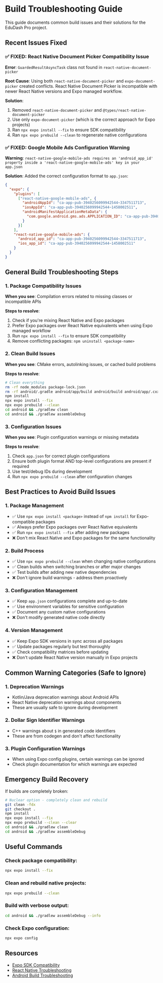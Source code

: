 # Build Troubleshooting Guide

This guide documents common build issues and their solutions for the EduDash Pro project.

## Recent Issues Fixed

### ✅ FIXED: React Native Document Picker Compatibility Issue

**Error**: `GuardedResultAsyncTask` class not found in `react-native-document-picker`

**Root Cause**: Using both `react-native-document-picker` and `expo-document-picker` created conflicts. React Native Document Picker is incompatible with newer React Native versions and Expo managed workflow.

**Solution**:
1. Removed `react-native-document-picker` and `@types/react-native-document-picker`
2. Use only `expo-document-picker` (which is the correct approach for Expo projects)
3. Ran `npx expo install --fix` to ensure SDK compatibility
4. Ran `npx expo prebuild --clean` to regenerate native configurations

### ✅ FIXED: Google Mobile Ads Configuration Warning

**Warning**: `react-native-google-mobile-ads requires an 'android_app_id' property inside a 'react-native-google-mobile-ads' key in your app.json`

**Solution**: Added the correct configuration format to `app.json`:
```json
{
  "expo": {
    "plugins": [
      ["react-native-google-mobile-ads", {
        "androidAppId": "ca-app-pub-3940256099942544~3347511713",
        "iosAppId": "ca-app-pub-3940256099942544~1458002511",
        "androidManifestApplicationMetaData": {
          "com.google.android.gms.ads.APPLICATION_ID": "ca-app-pub-3940256099942544~3347511713"
        }
      }]
    ],
    "react-native-google-mobile-ads": {
      "android_app_id": "ca-app-pub-3940256099942544~3347511713",
      "ios_app_id": "ca-app-pub-3940256099942544~1458002511"
    }
  }
}
```

## General Build Troubleshooting Steps

### 1. Package Compatibility Issues

**When you see**: Compilation errors related to missing classes or incompatible APIs

**Steps to resolve**:
1. Check if you're mixing React Native and Expo packages
2. Prefer Expo packages over React Native equivalents when using Expo managed workflow
3. Run `npx expo install --fix` to ensure SDK compatibility
4. Remove conflicting packages: `npm uninstall <package-name>`

### 2. Clean Build Issues

**When you see**: CMake errors, autolinking issues, or cached build problems

**Steps to resolve**:
```bash
# Clean everything
rm -rf node_modules package-lock.json
rm -rf android/.gradle android/app/build android/build android/app/.cxx
npm install
npx expo install --fix
npx expo prebuild --clean
cd android && ./gradlew clean
cd android && ./gradlew assembleDebug
```

### 3. Configuration Issues

**When you see**: Plugin configuration warnings or missing metadata

**Steps to resolve**:
1. Check `app.json` for correct plugin configurations
2. Ensure both plugin format AND top-level configurations are present if required
3. Use test/debug IDs during development
4. Run `npx expo prebuild --clean` after configuration changes

## Best Practices to Avoid Build Issues

### 1. Package Management
- ✅ Use `npx expo install <package>` instead of `npm install` for Expo-compatible packages
- ✅ Always prefer Expo packages over React Native equivalents
- ✅ Run `npx expo install --fix` after adding new packages
- ❌ Don't mix React Native and Expo packages for the same functionality

### 2. Build Process
- ✅ Use `npx expo prebuild --clean` when changing native configurations
- ✅ Clean builds when switching branches or after major changes
- ✅ Test builds after adding new native dependencies
- ❌ Don't ignore build warnings - address them proactively

### 3. Configuration Management
- ✅ Keep `app.json` configurations complete and up-to-date
- ✅ Use environment variables for sensitive configuration
- ✅ Document any custom native configurations
- ❌ Don't modify generated native code directly

### 4. Version Management
- ✅ Keep Expo SDK versions in sync across all packages
- ✅ Update packages regularly but test thoroughly
- ✅ Check compatibility matrices before updating
- ❌ Don't update React Native version manually in Expo projects

## Common Warning Categories (Safe to Ignore)

### 1. Deprecation Warnings
- Kotlin/Java deprecation warnings about Android APIs
- React Native deprecation warnings about components
- These are usually safe to ignore during development

### 2. Dollar Sign Identifier Warnings
- C++ warnings about `$` in generated code identifiers
- These are from codegen and don't affect functionality

### 3. Plugin Configuration Warnings
- When using Expo config plugins, certain warnings can be ignored
- Check plugin documentation for which warnings are expected

## Emergency Build Recovery

If builds are completely broken:

```bash
# Nuclear option - completely clean and rebuild
git clean -fdx
git checkout .
npm install
npx expo install --fix
npx expo prebuild --clean --clear
cd android && ./gradlew clean
cd android && ./gradlew assembleDebug
```

## Useful Commands

### Check package compatibility:
```bash
npx expo install --fix
```

### Clean and rebuild native projects:
```bash
npx expo prebuild --clean
```

### Build with verbose output:
```bash
cd android && ./gradlew assembleDebug --info
```

### Check Expo configuration:
```bash
npx expo config
```

## Resources

- [Expo SDK Compatibility](https://docs.expo.dev/workflow/upgrading-expo-sdk-walkthrough/)
- [React Native Troubleshooting](https://reactnative.dev/docs/troubleshooting)
- [Android Build Troubleshooting](https://developer.android.com/studio/build/troubleshoot)